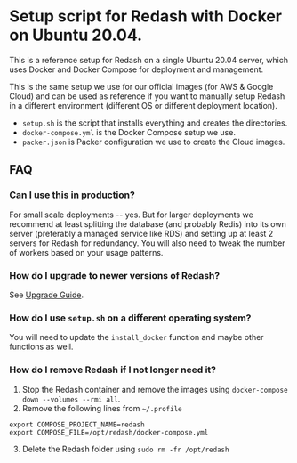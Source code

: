 # Setup script for Redash with Docker on Ubuntu 20.04.

This is a reference setup for Redash on a single Ubuntu 20.04 server, which uses Docker and Docker Compose for deployment and management.

This is the same setup we use for our official images (for AWS & Google Cloud) and can be used as reference if you want to manually setup Redash in a different environment (different OS or different deployment location).

- `setup.sh` is the script that installs everything and creates the directories.
- `docker-compose.yml` is the Docker Compose setup we use.
- `packer.json` is Packer configuration we use to create the Cloud images.

## FAQ

### Can I use this in production?

For small scale deployments -- yes. But for larger deployments we recommend at least splitting the database (and probably Redis) into its own server (preferably a managed service like RDS) and setting up at least 2 servers for Redash for redundancy. You will also need to tweak the number of workers based on your usage patterns.

### How do I upgrade to newer versions of Redash?

See [Upgrade Guide](https://redash.io/help/open-source/admin-guide/how-to-upgrade).

### How do I use `setup.sh` on a different operating system?

You will need to update the `install_docker` function and maybe other functions as well.

### How do I remove Redash if I not longer need it?

1. Stop the Redash container and remove the images using `docker-compose down --volumes --rmi all`.
2. Remove the following lines from `~/.profile`

  ```
  export COMPOSE_PROJECT_NAME=redash
  export COMPOSE_FILE=/opt/redash/docker-compose.yml
  ```
  
3. Delete the Redash folder using `sudo rm -fr /opt/redash`

